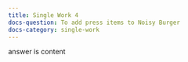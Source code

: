 ```yaml
---
title: Single Work 4
docs-question: To add press items to Noisy Burger
docs-category: single-work
---
```


answer is content
